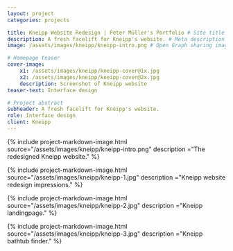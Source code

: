 ```yaml
---
layout: project
categories: projects

title: Kneipp Website Redesign | Peter Müller's Portfolio # Site title
description: A fresh facelift for Kneipp's website. # Meta description
image: /assets/images/kneipp/kneipp-intro.png # Open Graph sharing image

# Homepage teaser
cover-image:
    x1: /assets/images/kneipp/kneipp-cover@1x.jpg
    x2: /assets/images/kneipp/kneipp-cover@2x.jpg
    description: Screenshot of Kneipp website
teaser-text: Interface design

# Project abstract
subheader: A fresh facelift for Kneipp's website.
role: Interface design
client: Kneipp
---
```


{% include project-markdown-image.html source="/assets/images/kneipp/kneipp-intro.png" description ="The redesigned Kneipp website." %}

{% include project-markdown-image.html source="/assets/images/kneipp/kneipp-1.jpg" description ="Kneipp website redesign impressions." %}

{% include project-markdown-image.html source="/assets/images/kneipp/kneipp-2.jpg" description ="Kneipp landingpage." %}

{% include project-markdown-image.html source="/assets/images/kneipp/kneipp-3.jpg" description ="Kneipp bathtub finder." %}